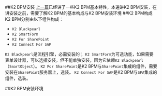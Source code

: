 ##K2 BPM安装
[上一篇](http://www.cnblogs.com/FKU-CH/p/9014839.html)已经讲了一些K2 BPM基本特性，本遍讲K2 BPM安装，在讲安装之前，需要了解K2 BPM的基本构成与K2 BPM安装环境
##K2 BPM构成
K2 BPM分别由以下组件构成：
* `K2 Blackpearl`
* `K2 SmartForm`
* `K2 For SharePoint`
* `K2 Connect For SAP`

`K2 Blackpearl`是流程引擎，必需安装的；
`K2 SmartForm`为可选功能，如果需要表单设计器，可以选择安装，但不能单独安装，因为它依赖`K2 Blackpearl`（`SmartObject`）。
`K2 For SharePoint`是K2 BPM与`SharePoint`集成的组件，需要安装在`SharePoint`服务器上，选装。
`K2 Connect For SAP`是K2 BPM与`SPA`集成的组件，选装。

##K2 BPM安装环境




